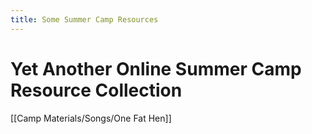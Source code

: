 ```yaml
---
title: Some Summer Camp Resources
---
```


# Yet Another Online Summer Camp Resource Collection

[[Camp Materials/Songs/One Fat Hen]]